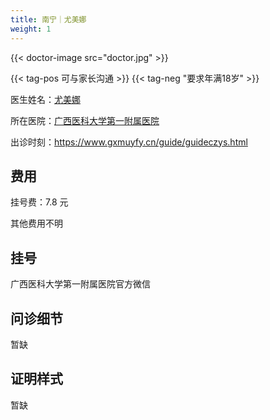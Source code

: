```yaml
---
title: 南宁｜尤美娜
weight: 1
---
```


{{< doctor-image src="doctor.jpg" >}}

{{< tag-pos 可与家长沟通 >}} {{< tag-neg "要求年满18岁" >}}

医生姓名：[尤美娜](https://www.gxmuyfy.cn/departQtlcks/xlwskyhtd/11495.html)

所在医院：[广西医科大学第一附属医院](https://www.gxmuyfy.cn/)

出诊时刻：<https://www.gxmuyfy.cn/guide/guideczys.html>

## 费用

挂号费：7.8 元

其他费用不明

## 挂号

广西医科大学第一附属医院官方微信

## 问诊细节

暂缺

## 证明样式

暂缺
